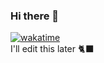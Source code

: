 ### Hi there 👋
[![wakatime](https://wakatime.com/badge/user/ee035a1a-03d5-4528-a637-dfed83daa159.svg)](https://wakatime.com/@ee035a1a-03d5-4528-a637-dfed83daa159)<br>
I'll edit this later 🐈‍⬛
<!--
**paasito/paasito** is a ✨ _special_ ✨ repository because its `README.md` (this file) appears on your GitHub profile.

Here are some ideas to get you started:

- 🔭 I’m currently working on ...
- 🌱 I’m currently learning ...
- 👯 I’m looking to collaborate on ...
- 🤔 I’m looking for help with ...
- 💬 Ask me about ...
- 📫 How to reach me: ...
- 😄 Pronouns: ...
- ⚡ Fun fact: ...
-->
